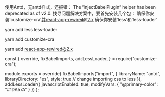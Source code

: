 使用Antd，无antd样式，还报错：
The “injectBabelPlugin” helper has been deprecated as of v2.0.
找寻问题解决方案中，要首先安装几个包：
确保你安装’customize-cra’并react-app-rewired@2.x
确保你安装’less’和’less-loader’

yarn add less less-loader

yarn add customize-cra

yarn add react-app-rewired@2.x

const {
    override,
    fixBabelImports,
    addLessLoader,
  } = require("customize-cra");

  module.exports = override(
    fixBabelImports("import", {
      libraryName: "antd", libraryDirectory: "es", style: true // change importing css to less
    }),
    addLessLoader({
      javascriptEnabled: true,
      modifyVars: { "@primary-color": "#1DA57A" }
    })
  );